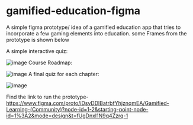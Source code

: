# gamified-education-figma
A simple figma prototype/ idea of a gamified education app that tries to incorporate a few gaming elements into education.
some Frames from the prototype is shown below

A simple interactive quiz:


![image](https://github.com/krishnapani/gamified-education-figma/assets/113685864/508998d5-2bdf-46b9-8a22-20477b5e8b1d) 
Course Roadmap:


![image](https://github.com/krishnapani/gamified-education-figma/assets/113685864/f87246c7-9b1a-4cb4-be3f-a9aef16b68d9)
A final quiz for each chapter:


![image](https://github.com/krishnapani/gamified-education-figma/assets/113685864/1a693372-aa39-4eec-b868-2b6a2177c24c)


Find the link to run the prototype-  https://www.figma.com/proto/iDsvDDlBatrbfYhjznqmEA/Gamified-Learning-(Community)?node-id=1-2&starting-point-node-id=1%3A2&mode=design&t=fUgDnxl1N9q4Zzrq-1

